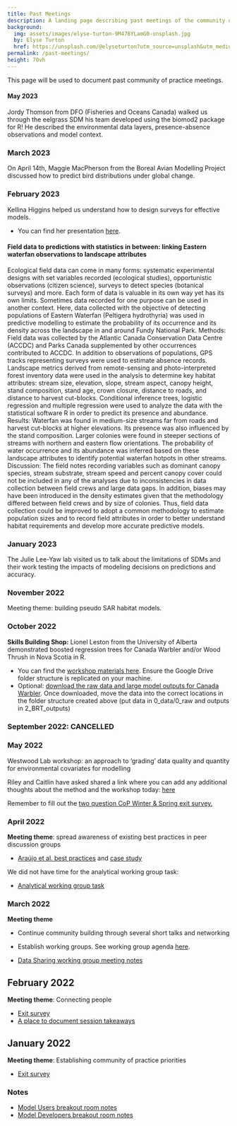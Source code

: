 ```yaml
---
title: Past Meetings
description: A landing page describing past meetings of the community of practice
background: 
  img: assets/images/elyse-turton-9M478YLamG0-unsplash.jpg
  by: Elyse Turton
  href: https://unsplash.com/@elyseturton?utm_source=unsplash&utm_medium=referral&utm_content=creditCopyText
permalink: /past-meetings/
height: 70vh
---
```


This page will be used to document past community of practice meetings.

#### May 2023

Jordy Thomson from DFO (Fisheries and Oceans Canada) walked us through the eelgrass SDM his team developed using the biomod2 package for R! He described the environmental data layers, presence-absence observations and model context.

### March 2023
On April 14th, Maggie MacPherson from the Boreal Avian Modelling Project discussed how to predict bird distributions under global change.

### February 2023
Kellina Higgins helped us understand how to design surveys for effective models.

- You can find her presentation [here](../assets/presentations/Presentation_StatisticalMethods_PeltHyd_KLHiggins_20230224_upload.pdf).

#### Field data to predictions with statistics in between: linking Eastern waterfan observations to landscape attributes

Ecological field data can come in many forms: systematic experimental designs with set variables recorded (ecological studies), opportunistic observations (citizen science), surveys to detect species (botanical surveys) and more. Each form of data is valuable in its own way yet has its own limits. Sometimes data recorded for one purpose can be used in another context. Here, data collected with the objective of detecting populations of Eastern Waterfan (Peltigera hydrothyria) was used in predictive modelling to estimate the probability of its occurrence and its density across the landscape in and around Fundy National Park.
Methods: Field data was collected by the Atlantic Canada Conservation Data Centre (ACCDC) and Parks Canada supplemented by other occurrences contributed to ACCDC. In addition to observations of populations, GPS tracks representing surveys were used to estimate absence records. Landscape metrics derived from remote-sensing and photo-interpreted forest inventory data were used in the analysis to determine key habitat attributes: stream size, elevation, slope, stream aspect, canopy height, stand composition, stand age, crown closure, distance to roads, and distance to harvest cut-blocks. Conditional inference trees, logistic regression and multiple regression were used to analyze the data with the statistical software R in order to predict its presence and abundance.
Results: Waterfan was found in medium-size streams far from roads and harvest cut-blocks at higher elevations. Its presence was also influenced by the stand composition. Larger colonies were found in steeper sections of streams with northern and eastern flow orientations. The probability of water occurrence and its abundance was inferred based on these landscape attributes to identify potential waterfan hotpots in other streams.
Discussion: The field notes recording variables such as dominant canopy species, stream substrate, stream speed and percent canopy cover could not be included in any of the analyses due to inconsistencies in data collection between field crews and large data gaps. In addition, biases may have been introduced in the density estimates given that the methodology differed between field crews and by size of colonies. Thus, field data collection could be improved to adopt a common methodology to estimate population sizes and to record field attributes in order to better understand habitat requirements and develop more accurate predictive models. 


### January 2023

The Julie Lee-Yaw lab visited us to talk about the limitations of SDMs and their work testing the impacts of modeling decisions on predictions and accuracy. 

### November 2022

Meeting theme: building pseudo SAR habitat models.

### October 2022

**Skills Building Shop:** Lionel Leston from the University of Alberta demonstrated boosted regression trees for Canada Warbler and/or Wood Thrush in Nova Scotia in R.

- You can find the [workshop materials here](https://drive.google.com/drive/folders/1Y6mpdu-CbMqt8rDrkLfBfoOSGatwMgsf). Ensure the Google Drive folder structure is replicated on your machine. 
- Optional: [download the raw data and large model outputs for Canada Warbler](https://drive.google.com/drive/folders/1uvENaFxpdQEf8QGvUiNGiItmPM4vC9Jk). Once downloaded, move the data into the correct locations in the folder structure created above (put data in 0_data/0_raw and outputs in 2_BRT_outputs)


### September 2022: CANCELLED

### May 2022

Westwood Lab workshop: an approach to ‘grading’ data quality and quantity for environmental covariates for modelling

Riley and Caitlin have asked shared a link where you can add any additional thoughts about the method and the workshop today: [here](https://forms.gle/HeTGJzSYUEZjQ5BC9)

Remember to fill out the [two question CoP Winter & Spring exit survey.](https://forms.gle/U63HvHvUtxK3NdE96)

### April 2022

**Meeting theme**: spread awareness of existing best practices in peer discussion groups

* [Araújo et al. best practices](http://standards.biogeoinformatics.org/index.php/Main_Page) and [case study](https://docs.google.com/document/d/11pUPL2m5xvYKBBXkMwFjzY7nUL5WwZZGvH4-SHZZDso/edit?usp=sharing) 


We did not have time for the analytical working group task:
* [Analytical working group task](https://docs.google.com/document/d/1MNc0BoxiwLTjrQuSdAXjY764lH-Imd3j8xRQ9C5NBEs/edit?usp=sharing)


### March 2022

**Meeting theme**
* Continue community building through several short talks and networking
* Establish working groups. See working group agenda [here](https://docs.google.com/document/d/1_izUyuh_66MM1f1fQevr5cMiBpIW3O5HghgwWHRjEuA/edit?usp=sharing).

* [Data Sharing working group meeting notes](https://docs.google.com/document/d/1Gz9-81BK6pi4Seo1ndQOm3Uauqm-mVK_hbV_IEP0cuw/edit)

## February 2022
**Meeting theme**: Connecting people

* [Exit survey](https://forms.gle/ZMMStvpEKyZ5hbFT6)
* [A place to document session takeaways](https://docs.google.com/document/d/1mL5dBxoGxEvjeoZqI3IUrGcpmosOv6kuYY62tYPrGQc/edit?usp=sharing)


## January 2022
**Meeting theme**: Establishing community of practice priorities

* [Exit survey](https://forms.gle/Uvtv8omTvukaQZiw8)

### Notes

* [Model Users breakout room notes](https://docs.google.com/document/d/1aoRRVzJRXc2uQmZCR-_uRx3tTCB0WhQhNLf3rvDADN4/edit?usp=sharing)
* [Model Developers breakout room notes](https://docs.google.com/document/d/1FXoo42RfC8Z5SdYJSiiHDE1FaHVum8tPZl1oPHpHyHI/edit?usp=sharing)

